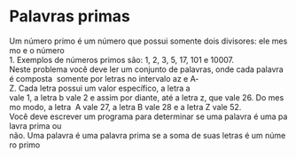 # Palavras primas

Um número primo é um número que possui somente dois divisores: ele mesmo e o número  1. Exemplos de números primos são: 1, 2, 3, 5, 17, 101 e 10007.  Neste problema você deve ler um conjunto de palavras, onde cada palavra é composta  somente por letras no intervalo a­z e A­Z. Cada letra possui um valor específico, a letra a  vale 1, a letra b vale 2 e assim por diante, até a letra z, que vale 26. Do mesmo modo, a letra  A vale 27, a letra B vale 28 e a letra Z vale 52.  Você deve escrever um programa para determinar se uma palavra é uma palavra prima ou  não. Uma palavra é uma palavra prima se a soma de suas letras é um número primo
